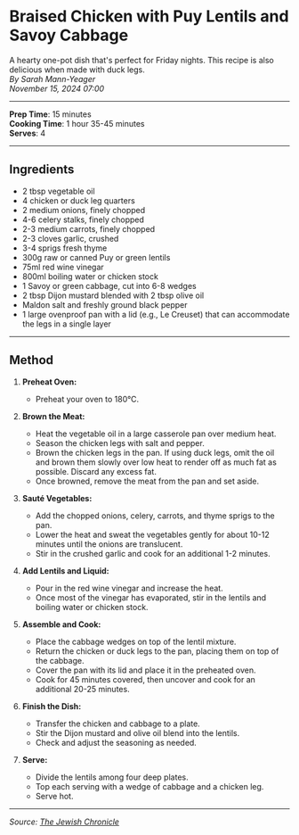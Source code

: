 # Braised Chicken with Puy Lentils and Savoy Cabbage

A hearty one-pot dish that's perfect for Friday nights. This recipe is also delicious when made with duck legs.  
*By Sarah Mann-Yeager*  
*November 15, 2024 07:00*

---

**Prep Time**: 15 minutes  
**Cooking Time**: 1 hour 35-45 minutes  
**Serves**: 4

---

## Ingredients

- 2 tbsp vegetable oil
- 4 chicken or duck leg quarters
- 2 medium onions, finely chopped
- 4-6 celery stalks, finely chopped
- 2-3 medium carrots, finely chopped
- 2-3 cloves garlic, crushed
- 3-4 sprigs fresh thyme
- 300g raw or canned Puy or green lentils
- 75ml red wine vinegar
- 800ml boiling water or chicken stock
- 1 Savoy or green cabbage, cut into 6-8 wedges
- 2 tbsp Dijon mustard blended with 2 tbsp olive oil
- Maldon salt and freshly ground black pepper
- 1 large ovenproof pan with a lid (e.g., Le Creuset) that can accommodate the legs in a single layer

---

## Method

1. **Preheat Oven:**
   - Preheat your oven to 180°C.

2. **Brown the Meat:**
   - Heat the vegetable oil in a large casserole pan over medium heat.
   - Season the chicken legs with salt and pepper.
   - Brown the chicken legs in the pan. If using duck legs, omit the oil and brown them slowly over low heat to render off as much fat as possible. Discard any excess fat.
   - Once browned, remove the meat from the pan and set aside.

3. **Sauté Vegetables:**
   - Add the chopped onions, celery, carrots, and thyme sprigs to the pan.
   - Lower the heat and sweat the vegetables gently for about 10-12 minutes until the onions are translucent.
   - Stir in the crushed garlic and cook for an additional 1-2 minutes.

4. **Add Lentils and Liquid:**
   - Pour in the red wine vinegar and increase the heat.
   - Once most of the vinegar has evaporated, stir in the lentils and boiling water or chicken stock.

5. **Assemble and Cook:**
   - Place the cabbage wedges on top of the lentil mixture.
   - Return the chicken or duck legs to the pan, placing them on top of the cabbage.
   - Cover the pan with its lid and place it in the preheated oven.
   - Cook for 45 minutes covered, then uncover and cook for an additional 20-25 minutes.

6. **Finish the Dish:**
   - Transfer the chicken and cabbage to a plate.
   - Stir the Dijon mustard and olive oil blend into the lentils.
   - Check and adjust the seasoning as needed.

7. **Serve:**
   - Divide the lentils among four deep plates.
   - Top each serving with a wedge of cabbage and a chicken leg.
   - Serve hot.

---

*Source: [The Jewish Chronicle](https://www.thejc.com/lets-eat/recipe/braised-chicken-with-puy-lentils-and-savoy-cabbage-srlpoxoi)*